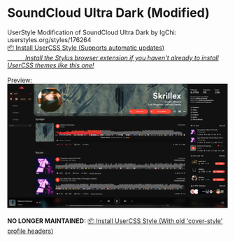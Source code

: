 # SoundCloud Ultra Dark (Modified)
UserStyle Modification of SoundCloud Ultra Dark by IgChi: userstyles.org/styles/176264 <br>
[📦 Install UserCSS Style (Supports automatic updates)](https://github.com/JunkiEDM/scultradark/raw/master/SC-UltraDark-MOD.user.css) <br>
*[⠀⠀⠀⠀Install the Stylus browser extension if you haven't already to install UserCSS themes like this one!](https://chrome.google.com/webstore/detail/stylus/clngdbkpkpeebahjckkjfobafhncgmne)* <br> <br>
Preview: <br>
![Preview](preview.png) <br> <br>
**NO LONGER MAINTAINED:** [📦 Install UserCSS Style (With old 'cover-style' profile headers)](https://github.com/JunkiEDM/scultradark/raw/master/SC-UltraDark-MOD-oldheader.user.css) <br>
